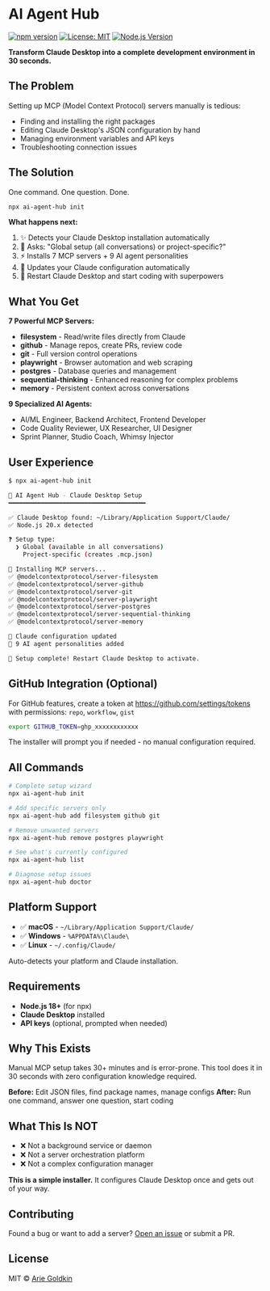 # AI Agent Hub

[![npm version](https://badge.fury.io/js/ai-agent-hub.svg)](https://www.npmjs.com/package/ai-agent-hub)
[![License: MIT](https://img.shields.io/badge/License-MIT-yellow.svg)](https://opensource.org/licenses/MIT)
[![Node.js Version](https://img.shields.io/node/v/ai-agent-hub)](https://nodejs.org/)

**Transform Claude Desktop into a complete development environment in 30 seconds.**

## The Problem

Setting up MCP (Model Context Protocol) servers manually is tedious:

- Finding and installing the right packages
- Editing Claude Desktop's JSON configuration by hand
- Managing environment variables and API keys
- Troubleshooting connection issues

## The Solution

One command. One question. Done.

```bash
npx ai-agent-hub init
```

**What happens next:**

1. ✨ Detects your Claude Desktop installation automatically
2. 🤔 Asks: "Global setup (all conversations) or project-specific?"
3. ⚡ Installs 7 MCP servers + 9 AI agent personalities
4. 🔧 Updates your Claude configuration automatically
5. 🚀 Restart Claude Desktop and start coding with superpowers

## What You Get

**7 Powerful MCP Servers:**

- **filesystem** - Read/write files directly from Claude
- **github** - Manage repos, create PRs, review code
- **git** - Full version control operations
- **playwright** - Browser automation and web scraping
- **postgres** - Database queries and management
- **sequential-thinking** - Enhanced reasoning for complex problems
- **memory** - Persistent context across conversations

**9 Specialized AI Agents:**

- AI/ML Engineer, Backend Architect, Frontend Developer
- Code Quality Reviewer, UX Researcher, UI Designer
- Sprint Planner, Studio Coach, Whimsy Injector

## User Experience

```bash
$ npx ai-agent-hub init

🤖 AI Agent Hub - Claude Desktop Setup
━━━━━━━━━━━━━━━━━━━━━━━━━━━━━━━━━━━━━━

✅ Claude Desktop found: ~/Library/Application Support/Claude/
✅ Node.js 20.x detected

❓ Setup type:
  ❯ Global (available in all conversations)
    Project-specific (creates .mcp.json)

🔧 Installing MCP servers...
✅ @modelcontextprotocol/server-filesystem
✅ @modelcontextprotocol/server-github
✅ @modelcontextprotocol/server-git
✅ @modelcontextprotocol/server-playwright
✅ @modelcontextprotocol/server-postgres
✅ @modelcontextprotocol/server-sequential-thinking
✅ @modelcontextprotocol/server-memory

📝 Claude configuration updated
🎯 9 AI agent personalities added

🎉 Setup complete! Restart Claude Desktop to activate.
```

## GitHub Integration (Optional)

For GitHub features, create a token at https://github.com/settings/tokens with permissions: `repo`, `workflow`, `gist`

```bash
export GITHUB_TOKEN=ghp_xxxxxxxxxxxx
```

The installer will prompt you if needed - no manual configuration required.

## All Commands

```bash
# Complete setup wizard
npx ai-agent-hub init

# Add specific servers only
npx ai-agent-hub add filesystem github git

# Remove unwanted servers
npx ai-agent-hub remove postgres playwright

# See what's currently configured
npx ai-agent-hub list

# Diagnose setup issues
npx ai-agent-hub doctor
```

## Platform Support

- ✅ **macOS** - `~/Library/Application Support/Claude/`
- ✅ **Windows** - `%APPDATA%\Claude\`
- ✅ **Linux** - `~/.config/Claude/`

Auto-detects your platform and Claude installation.

## Requirements

- **Node.js 18+** (for npx)
- **Claude Desktop** installed
- **API keys** (optional, prompted when needed)

## Why This Exists

Manual MCP setup takes 30+ minutes and is error-prone. This tool does it in 30 seconds with zero configuration knowledge required.

**Before:** Edit JSON files, find package names, manage configs
**After:** Run one command, answer one question, start coding

## What This Is NOT

- ❌ Not a background service or daemon
- ❌ Not a server orchestration platform
- ❌ Not a complex configuration manager

**This is a simple installer.** It configures Claude Desktop once and gets out of your way.

## Contributing

Found a bug or want to add a server? [Open an issue](https://github.com/ArieGoldkin/ai-agent-hub/issues) or submit a PR.

## License

MIT © [Arie Goldkin](https://github.com/ArieGoldkin)
